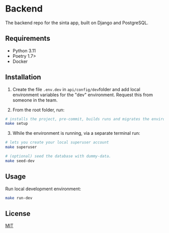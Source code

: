 # Backend

The backend repo for the sinta app, built on Django and PostgreSQL.

## Requirements

- Python 3.11
- Poetry 1.7>
- Docker

## Installation

1. Create the file `.env.dev` in `api/config/dev`folder and add local environment variables for the "dev" environment. Request this from someone in the team.

2. From the root folder, run:

```bash
# installs the project, pre-commit, builds runs and migrates the environment.
make setup

```

3. While the environment is running, via a separate terminal run:

```bash
# lets you create your local superuser account
make superuser

# (optional) seed the database with dummy-data.
make seed-dev
```

## Usage

Run local development environment:

```bash
make run-dev
```

## License

[MIT](https://choosealicense.com/licenses/mit/)

